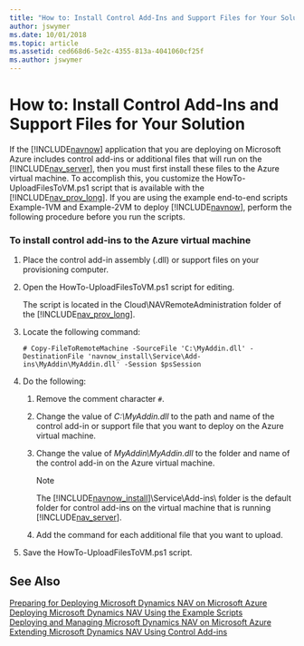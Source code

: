 ```yaml
---
title: "How to: Install Control Add-Ins and Support Files for Your Solution"
author: jswymer
ms.date: 10/01/2018
ms.topic: article
ms.assetid: ced668d6-5e2c-4355-813a-4041060cf25f
ms.author: jswymer
---
```

# How to: Install Control Add-Ins and Support Files for Your Solution
If the [!INCLUDE[navnow](includes/navnow_md.md)] application that you are deploying on Microsoft Azure includes control add-ins or additional files that will run on the [!INCLUDE[nav_server](includes/nav_server_md.md)], then you must first install these files to the Azure virtual machine. To accomplish this, you customize the HowTo-UploadFilesToVM.ps1 script that is available with the [!INCLUDE[nav_prov_long](includes/nav_prov_long_md.md)]. If you are using the example end-to-end scripts Example-1VM and Example-2VM to deploy [!INCLUDE[navnow](includes/navnow_md.md)], perform the following procedure before you run the scripts.  

### To install control add-ins to the Azure virtual machine  

1.  Place the control add-in assembly \(.dll\) or support files on your provisioning computer.  

2.  Open the HowTo-UploadFilesToVM.ps1 script for editing.  

     The script is located in the Cloud\\NAVRemoteAdministration folder of the [!INCLUDE[nav_prov_long](includes/nav_prov_long_md.md)].  

3.  Locate the following command:  

    ```  
    # Copy-FileToRemoteMachine -SourceFile 'C:\MyAddin.dll' -DestinationFile 'navnow_install\Service\Add-ins\MyAddin\MyAddin.dll' -Session $psSession  
    ```  

4.  Do the following:  

    1.  Remove the comment character `#`.  

    2.  Change the value of *C:\\MyAddin.dll* to the path and name of the control add-in or support file that you want to deploy on the Azure virtual machine.  

    3.  Change the value of *MyAddin\\MyAddin.dll* to the folder and name of the control add-in on the Azure virtual machine.  

        > [!NOTE]  
        >  The [!INCLUDE[navnow_install](includes/navnow_install_md.md)]\\Service\\Add-ins\\ folder is the default folder for control add-ins on the virtual machine that is running [!INCLUDE[nav_server](includes/nav_server_md.md)].  

    4.  Add the command for each additional file that you want to upload.  

5.  Save the HowTo-UploadFilesToVM.ps1 script.  

## See Also  
 [Preparing for Deploying Microsoft Dynamics NAV on Microsoft Azure](Preparing-for-Deploying-Microsoft-Dynamics-NAV-on-Microsoft-Azure.md)   
 [Deploying Microsoft Dynamics NAV Using the Example Scripts](Deploying-Microsoft-Dynamics-NAV-Using-the-Example-Scripts.md)   
 [Deploying and Managing Microsoft Dynamics NAV on Microsoft Azure](Deploying-and-Managing-Microsoft-Dynamics-NAV-on-Microsoft-Azure.md)   
 [Extending Microsoft Dynamics NAV Using Control Add-ins](Extending-Microsoft-Dynamics-NAV-Using-Control-Add-ins.md)
